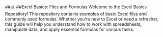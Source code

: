 ##📊 ##Excel Basics: Files and Formulas
Welcome to the Excel Basics Repository! This repository contains examples of basic Excel files and commonly used formulas. Whether you're new to Excel or need a refresher, this guide will help you understand how to work with spreadsheets, manipulate data, and apply essential formulas for various tasks.
